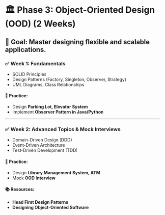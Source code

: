 # 🏛️ Phase 3: Object-Oriented Design (OOD) (2 Weeks)

## 📌 Goal: Master designing flexible and scalable applications.

### ✅ Week 1: Fundamentals
- SOLID Principles
- Design Patterns (Factory, Singleton, Observer, Strategy)
- UML Diagrams, Class Relationships

#### 🎯 Practice:
- Design **Parking Lot, Elevator System**
- Implement **Observer Pattern in Java/Python**

---

### ✅ Week 2: Advanced Topics & Mock Interviews
- Domain-Driven Design (DDD)
- Event-Driven Architecture
- Test-Driven Development (TDD)

#### 🎯 Practice:
- Design **Library Management System, ATM**
- Mock **OOD Interview**

#### 📚 Resources:
- **Head First Design Patterns**
- **Designing Object-Oriented Software**